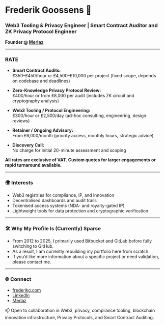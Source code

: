 # Frederik Goossens 👋

### Web3 Tooling & Privacy Engineer | Smart Contract Auditor and ZK Privacy Protocol Engineer

**Founder @ [Merlaz](https://merlaz.com)**

---

### RATE

- **Smart Contract Audits:**  
  £350–£450/hour or £4,500–£10,000 per project (fixed scope, depends on codebase and deadlines)

- **Zero-Knowledge Privacy Protocol Review:**  
  £400/hour or from £8,000 per audit (includes ZK circuit and cryptography analysis)

- **Web3 Tooling / Protocol Engineering:**  
  £300/hour or £2,500/day (ad-hoc consulting, engineering, design reviews)

- **Retainer / Ongoing Advisory:**  
  From £6,000/month (priority access, monthly hours, strategic advice)

- **Discovery Call:**  
  No charge for initial 20-minute assessment and scoping

**All rates are exclusive of VAT. Custom quotes for larger engagements or rapid turnaround available.**

---

### 🌍 Interests

- Web3 registries for compliance, IP, and innovation
- Decentralised dashboards and audit trails
- Tokenised access systems (NDA- and royalty-gated IP)
- Lightweight tools for data protection and cryptographic verification

---

### 🛠️ Why My Profile Is (Currently) Sparse

- From 2012 to 2025, I primarily used Bitbucket and GitLab before fully switching to GitHub.
- As a result, I am currently rebuilding my portfolio here from scratch.
- If you’d like more information about a specific project or need validation, please contact me.

---

### 🌐 Connect

- [frederikg.com](https://frederikg.com)  
- [LinkedIn](https://www.linkedin.com/in/frederikgoossens/)  
- [Merlaz](https://merlaz.com)

📫 Open to collaboration in Web3, privacy, compliance tooling, blockchain innovation infrastructure, Privacy Protocols, and Smart Contract Auditing.
